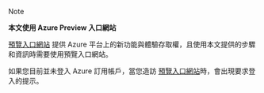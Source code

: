 
> [!NOTE]
> **本文使用 Azure Preview 入口網站**
> 
> [預覽入口網站](https://portal.azure.com/) 提供 Azure 平台上的新功能與體驗存取權，且使用本文提供的步驟和資訊時需要使用預覽入口網站。
> 
> 如果您目前並未登入 Azure 訂用帳戶，當您造訪 [預覽入口網站](https://portal.azure.com/)時，會出現要求登入的提示。
> 
> 



<!--HONumber=Jan17_HO3-->


